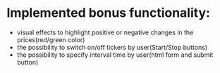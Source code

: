 # Implemented bonus functionality:
- visual effects to highlight positive or negative changes in the prices(red/green color)
- the possibility to switch on/off tickers by user(Start/Stop buttons)
- the possibility to specify interval time by user(html form and submit button)
